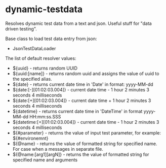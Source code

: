 # dynamic-testdata
Resolves dynamic test data from a text and json. Useful stuff for "data driven testing".

Base class to load test data entry from json:
 - JsonTestDataLoader
 
The list of default resolver values:
 - ${uuid} - returns random UUID
 - ${uuid:[name]} - returns random uuid and assigns the value of uuid to the specified alias.
 - ${date} - returns current date time in 'Date' in format: yyyy-MM-dd
 - ${date:[-][01:02:03.004]} - current date time - 1 hour 2 minutes 3 seconds 4 milliseconds
 - ${date:[+][01:02:03.004]} - current date time + 1 hour 2 minutes 3 seconds 4 milliseconds
 - ${datetime} - returns current date time in 'DateTime' in format yyyy-MM-dd HH:mm:ss.SSS
 - ${datetime:[+][01:02:03.004]} - current date time - 1 hour 2 minutes 3 seconds 4 milliseconds
 - ${#parameter} - returns the value of input test parameter, for example: ${#environemnt}
 - ${@name} - returns the value of formatted string for specified name. For case when a messages in separate file.
 - ${@name:[arg1][argN]} - returns the value of formatted string for specified name and arguments
